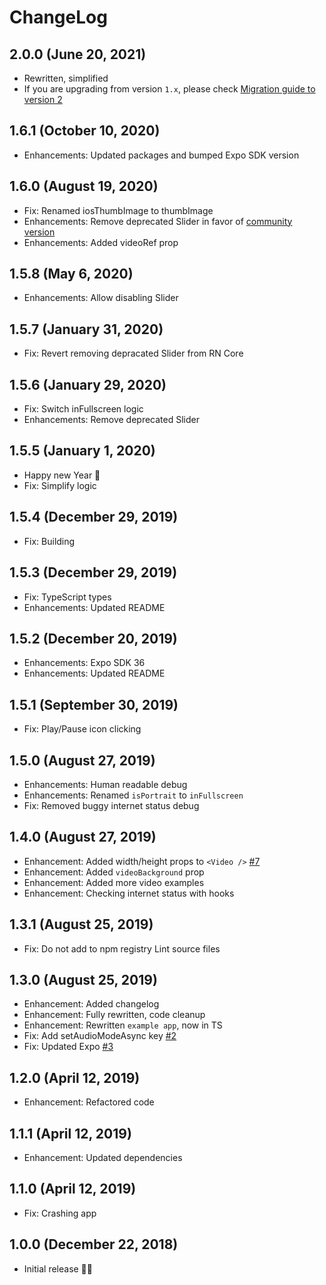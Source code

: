 # ChangeLog

## 2.0.0 (June 20, 2021)
- Rewritten, simplified
- If you are upgrading from version `1.x`, please check [Migration guide to version 2](https://github.com/ihmpavel/expo-video-player/blob/master/migration-1x-to-2x.md)

## 1.6.1 (October 10, 2020)
- Enhancements: Updated packages and bumped Expo SDK version

## 1.6.0 (August 19, 2020)
- Fix: Renamed iosThumbImage to thumbImage
- Enhancements: Remove deprecated Slider in favor of [community version](https://github.com/react-native-community/react-native-slider)
- Enhancements: Added videoRef prop

## 1.5.8 (May 6, 2020)
- Enhancements: Allow disabling Slider

## 1.5.7 (January 31, 2020)
- Fix: Revert removing depracated Slider from RN Core

## 1.5.6 (January 29, 2020)
- Fix: Switch inFullscreen logic
- Enhancements: Remove deprecated Slider

## 1.5.5 (January 1, 2020)
- Happy new Year 🎉
- Fix: Simplify logic

## 1.5.4 (December 29, 2019)
- Fix: Building

## 1.5.3 (December 29, 2019)
- Fix: TypeScript types
- Enhancements: Updated README

## 1.5.2 (December 20, 2019)
- Enhancements: Expo SDK 36
- Enhancements: Updated README

## 1.5.1 (September 30, 2019)
- Fix: Play/Pause icon clicking

## 1.5.0 (August 27, 2019)
- Enhancements: Human readable debug
- Enhancements: Renamed `isPortrait` to `inFullscreen`
- Fix: Removed buggy internet status debug

## 1.4.0 (August 27, 2019)
- Enhancement: Added width/height props to `<Video />` [#7](https://github.com/ihmpavel/expo-video-player/issues/7)
- Enhancement: Added `videoBackground` prop
- Enhancement: Added more video examples
- Enhancement: Checking internet status with hooks

## 1.3.1 (August 25, 2019)
- Fix: Do not add to npm registry Lint source files

## 1.3.0 (August 25, 2019)
- Enhancement: Added changelog
- Enhancement: Fully rewritten, code cleanup
- Enhancement: Rewritten `example app`, now in TS
- Fix: Add setAudioModeAsync key [#2](https://github.com/ihmpavel/expo-video-player/issues/2)
- Fix: Updated Expo [#3](https://github.com/ihmpavel/expo-video-player/issues/3)

## 1.2.0 (April 12, 2019)
- Enhancement: Refactored code

## 1.1.1 (April 12, 2019)
- Enhancement: Updated dependencies

## 1.1.0 (April 12, 2019)
- Fix: Crashing app

## 1.0.0 (December 22, 2018)
- Initial release 🙌🤗